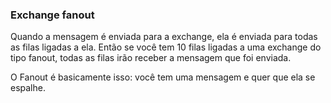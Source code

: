 ### Exchange fanout

Quando a mensagem é enviada para a exchange, ela é enviada para todas as filas ligadas a ela. Então se você tem 10 filas ligadas a uma
exchange do tipo fanout, todas as filas irão receber a mensagem que foi enviada.

O Fanout é basicamente isso: você tem uma mensagem e quer que ela se espalhe.

